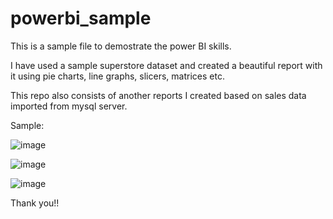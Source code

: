 # powerbi_sample

This is a sample file to demostrate the power BI skills.

I have used a sample superstore dataset and created a beautiful report with it using pie charts, line graphs, slicers, matrices etc.

This repo also consists of another reports I created based on sales data imported from mysql server.

Sample:

![image](https://user-images.githubusercontent.com/67517199/163777444-d1277be8-eada-4ae0-8b6b-57a8fde1f918.png)

![image](https://user-images.githubusercontent.com/67517199/163777536-a279ef90-088b-4469-bd76-f43df321b740.png)

![image](https://user-images.githubusercontent.com/67517199/112569321-f9b26500-8e09-11eb-8fcb-eb61cae2a1dd.png)


Thank you!!
